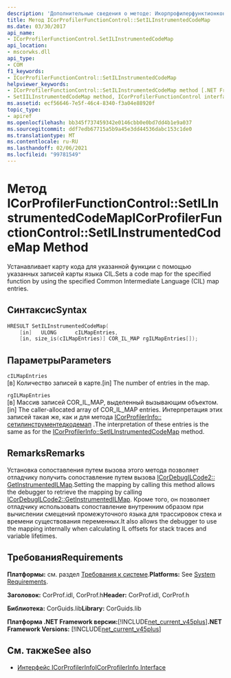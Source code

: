 ```yaml
---
description: 'Дополнительные сведения о методе: Икорпрофилерфунктионконтрол:: Сетилинструментедкодемап'
title: Метод ICorProfilerFunctionControl::SetILInstrumentedCodeMap
ms.date: 03/30/2017
api_name:
- ICorProfilerFunctionControl.SetILInstrumentedCodeMap
api_location:
- mscorwks.dll
api_type:
- COM
f1_keywords:
- ICorProfilerFunctionControl::SetILInstrumentedCodeMap
helpviewer_keywords:
- ICorProfilerFunctionControl::SetILInstrumentedCodeMap method [.NET Framework profiling]
- SetIILInstrumentedCodeMap method, ICorProfilerFunctionControl interface [.NET Framework profiling]
ms.assetid: ecf56646-7e5f-46c4-8340-f3a04e88920f
topic_type:
- apiref
ms.openlocfilehash: bb345f737459342e0146cbb0e0bd7dd4b1e9a037
ms.sourcegitcommit: ddf7edb67715a5b9a45e3dd44536dabc153c1de0
ms.translationtype: MT
ms.contentlocale: ru-RU
ms.lasthandoff: 02/06/2021
ms.locfileid: "99781549"
---
```

# <a name="icorprofilerfunctioncontrolsetilinstrumentedcodemap-method"></a><span data-ttu-id="83d26-103">Метод ICorProfilerFunctionControl::SetILInstrumentedCodeMap</span><span class="sxs-lookup"><span data-stu-id="83d26-103">ICorProfilerFunctionControl::SetILInstrumentedCodeMap Method</span></span>

<span data-ttu-id="83d26-104">Устанавливает карту кода для указанной функции с помощью указанных записей карты языка CIL.</span><span class="sxs-lookup"><span data-stu-id="83d26-104">Sets a code map for the specified function by using the specified Common Intermediate Language (CIL) map entries.</span></span>  
  
## <a name="syntax"></a><span data-ttu-id="83d26-105">Синтаксис</span><span class="sxs-lookup"><span data-stu-id="83d26-105">Syntax</span></span>  
  
```cpp  
HRESULT SetILInstrumentedCodeMap(  
    [in]   ULONG      cILMapEntries,  
    [in, size_is(cILMapEntries)] COR_IL_MAP rgILMapEntries[]);  
```  
  
## <a name="parameters"></a><span data-ttu-id="83d26-106">Параметры</span><span class="sxs-lookup"><span data-stu-id="83d26-106">Parameters</span></span>  

 `cILMapEntries`  
 <span data-ttu-id="83d26-107">[в] Количество записей в карте.</span><span class="sxs-lookup"><span data-stu-id="83d26-107">[in] The number of entries in the map.</span></span>  
  
 `rgILMapEntries`  
 <span data-ttu-id="83d26-108">[в] Массив записей COR_IL_MAP, выделенный вызывающим объектом.</span><span class="sxs-lookup"><span data-stu-id="83d26-108">[in] The caller-allocated array of COR_IL_MAP  entries.</span></span> <span data-ttu-id="83d26-109">Интерпретация этих записей такая же, как и для метода [ICorProfilerInfo:: сетилинструментедкодемап](icorprofilerinfo-setilinstrumentedcodemap-method.md) .</span><span class="sxs-lookup"><span data-stu-id="83d26-109">The interpretation of these entries is the same as for the [ICorProfilerInfo::SetILInstrumentedCodeMap](icorprofilerinfo-setilinstrumentedcodemap-method.md) method.</span></span>  
  
## <a name="remarks"></a><span data-ttu-id="83d26-110">Remarks</span><span class="sxs-lookup"><span data-stu-id="83d26-110">Remarks</span></span>  

 <span data-ttu-id="83d26-111">Установка сопоставления путем вызова этого метода позволяет отладчику получить сопоставление путем вызова [ICorDebugILCode2:: GetInstrumentedILMap](../debugging/icordebugilcode2-getinstrumentedilmap-method.md).</span><span class="sxs-lookup"><span data-stu-id="83d26-111">Setting the mapping by calling this method allows the debugger to retrieve the mapping by calling [ICorDebugILCode2::GetInstrumentedILMap](../debugging/icordebugilcode2-getinstrumentedilmap-method.md).</span></span> <span data-ttu-id="83d26-112">Кроме того, он позволяет отладчику использовать сопоставление внутренним образом при вычислении смещений промежуточного языка для трассировок стека и времени существования переменных.</span><span class="sxs-lookup"><span data-stu-id="83d26-112">It also allows the debugger to use the mapping internally when calculating IL offsets for stack traces and variable lifetimes.</span></span>  
  
## <a name="requirements"></a><span data-ttu-id="83d26-113">Требования</span><span class="sxs-lookup"><span data-stu-id="83d26-113">Requirements</span></span>  

 <span data-ttu-id="83d26-114">**Платформы:** см. раздел [Требования к системе](../../get-started/system-requirements.md).</span><span class="sxs-lookup"><span data-stu-id="83d26-114">**Platforms:** See [System Requirements](../../get-started/system-requirements.md).</span></span>  
  
 <span data-ttu-id="83d26-115">**Заголовок:** CorProf.idl, CorProf.h</span><span class="sxs-lookup"><span data-stu-id="83d26-115">**Header:** CorProf.idl, CorProf.h</span></span>  
  
 <span data-ttu-id="83d26-116">**Библиотека:** CorGuids.lib</span><span class="sxs-lookup"><span data-stu-id="83d26-116">**Library:** CorGuids.lib</span></span>  
  
 <span data-ttu-id="83d26-117">**Платформа .NET Framework версии:**[!INCLUDE[net_current_v45plus](../../../../includes/net-current-v45plus-md.md)]</span><span class="sxs-lookup"><span data-stu-id="83d26-117">**.NET Framework Versions:** [!INCLUDE[net_current_v45plus](../../../../includes/net-current-v45plus-md.md)]</span></span>  
  
## <a name="see-also"></a><span data-ttu-id="83d26-118">См. также</span><span class="sxs-lookup"><span data-stu-id="83d26-118">See also</span></span>

- [<span data-ttu-id="83d26-119">Интерфейс ICorProfilerInfo</span><span class="sxs-lookup"><span data-stu-id="83d26-119">ICorProfilerInfo Interface</span></span>](icorprofilerinfo-interface.md)
